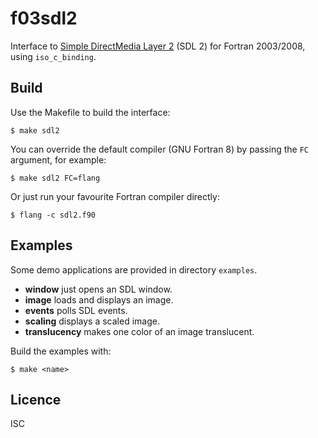 # f03sdl2
Interface to [Simple DirectMedia Layer 2](https://www.libsdl.org/) (SDL 2) for
Fortran 2003/2008, using `iso_c_binding`.

## Build
Use the Makefile to build the interface:
```
$ make sdl2
```
You can override the default compiler (GNU Fortran 8) by passing the `FC`
argument, for example:
```
$ make sdl2 FC=flang
```
Or just run your favourite Fortran compiler directly:
```
$ flang -c sdl2.f90
```

## Examples
Some demo applications are provided in directory `examples`.

* **window** just opens an SDL window.
* **image** loads and displays an image.
* **events** polls SDL events.
* **scaling** displays a scaled image.
* **translucency** makes one color of an image translucent.

Build the examples with:
```
$ make <name>
```

## Licence
ISC
